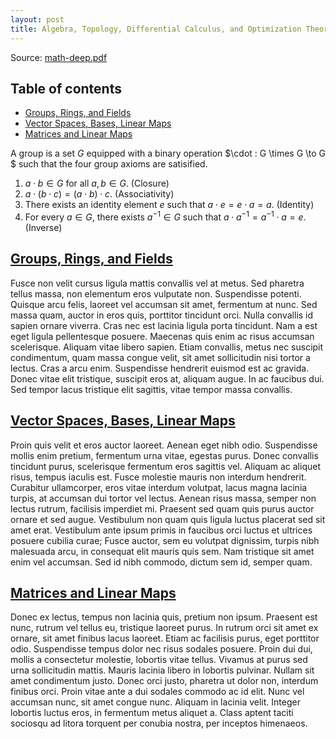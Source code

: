 ```yaml
---
layout: post
title: Algebra, Topology, Differential Calculus, and Optimization Theory For Computer Science and Machine Learning
---
```


Source: [math-deep.pdf](https://www.cis.upenn.edu/~jean/math-deep.pdf)


## Table of contents
- [Groups, Rings, and Fields](#2)
- [Vector Spaces, Bases, Linear Maps](#3)
- [Matrices and Linear Maps](#4)

A group is a set $G$ equipped with a binary operation $\cdot : G \times G \to G $ such that the four group axioms are satisified. 
1. $a \cdot b \in G$ for all $a, b \in G$. (Closure)
2. $a \cdot \left( b \cdot c \right) =   \left(a \cdot b  \right)\cdot c$. (Associativity)
3. There exists an identity element $e$ such that $a \cdot e = e \cdot a = a$. (Identity)
4. For every $a \in G$, there exists $a^{-1} \in G$ such that $a \cdot a^{-1} = a^{-1} \cdot a = e$. (Inverse)

## [Groups, Rings, and Fields](#2)

Fusce non velit cursus ligula mattis convallis vel at metus. Sed pharetra tellus massa, non elementum eros vulputate non. Suspendisse potenti. Quisque arcu felis, laoreet vel accumsan sit amet, fermentum at nunc. Sed massa quam, auctor in eros quis, porttitor tincidunt orci. Nulla convallis id sapien ornare viverra. Cras nec est lacinia ligula porta tincidunt. Nam a est eget ligula pellentesque posuere. Maecenas quis enim ac risus accumsan scelerisque. Aliquam vitae libero sapien. Etiam convallis, metus nec suscipit condimentum, quam massa congue velit, sit amet sollicitudin nisi tortor a lectus. Cras a arcu enim. Suspendisse hendrerit euismod est ac gravida. Donec vitae elit tristique, suscipit eros at, aliquam augue. In ac faucibus dui. Sed tempor lacus tristique elit sagittis, vitae tempor massa convallis.

## [Vector Spaces, Bases, Linear Maps](#3)

Proin quis velit et eros auctor laoreet. Aenean eget nibh odio. Suspendisse mollis enim pretium, fermentum urna vitae, egestas purus. Donec convallis tincidunt purus, scelerisque fermentum eros sagittis vel. Aliquam ac aliquet risus, tempus iaculis est. Fusce molestie mauris non interdum hendrerit. Curabitur ullamcorper, eros vitae interdum volutpat, lacus magna lacinia turpis, at accumsan dui tortor vel lectus. Aenean risus massa, semper non lectus rutrum, facilisis imperdiet mi. Praesent sed quam quis purus auctor ornare et sed augue. Vestibulum non quam quis ligula luctus placerat sed sit amet erat. Vestibulum ante ipsum primis in faucibus orci luctus et ultrices posuere cubilia curae; Fusce auctor, sem eu volutpat dignissim, turpis nibh malesuada arcu, in consequat elit mauris quis sem. Nam tristique sit amet enim vel accumsan. Sed id nibh commodo, dictum sem id, semper quam.

## [Matrices and Linear Maps](#4)

Donec ex lectus, tempus non lacinia quis, pretium non ipsum. Praesent est nunc, rutrum vel tellus eu, tristique laoreet purus. In rutrum orci sit amet ex ornare, sit amet finibus lacus laoreet. Etiam ac facilisis purus, eget porttitor odio. Suspendisse tempus dolor nec risus sodales posuere. Proin dui dui, mollis a consectetur molestie, lobortis vitae tellus. Vivamus at purus sed urna sollicitudin mattis. Mauris lacinia libero in lobortis pulvinar. Nullam sit amet condimentum justo. Donec orci justo, pharetra ut dolor non, interdum finibus orci. Proin vitae ante a dui sodales commodo ac id elit. Nunc vel accumsan nunc, sit amet congue nunc. Aliquam in lacinia velit. Integer lobortis luctus eros, in fermentum metus aliquet a. Class aptent taciti sociosqu ad litora torquent per conubia nostra, per inceptos himenaeos.


<!-- 

    [NbConvertApp] Converting notebook post.ipynb to markdown
    [NbConvertApp] Writing 3750 bytes to math-deep.md


    [NbConvertApp] Converting notebook post.ipynb to markdown
    [NbConvertApp] Writing 244 bytes to _posts/2022-12-24-Seven Samurai 1954.md


-->
